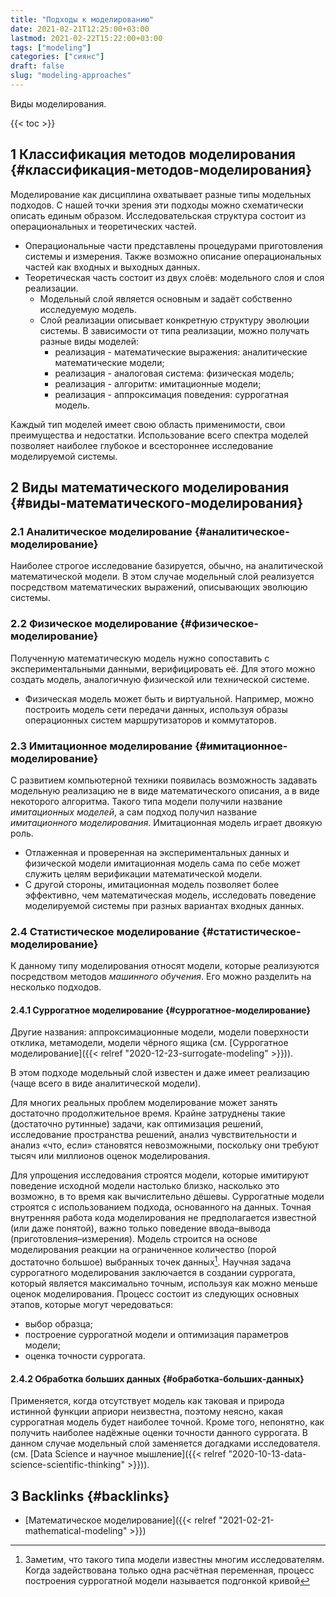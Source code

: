 ```yaml
---
title: "Подходы к моделированию"
date: 2021-02-21T12:25:00+03:00
lastmod: 2021-02-22T15:22:00+03:00
tags: ["modeling"]
categories: ["сиянс"]
draft: false
slug: "modeling-approaches"
---
```


Виды моделирования.

<!--more-->

{{< toc >}}


## <span class="section-num">1</span> Классификация методов моделирования {#классификация-методов-моделирования}

Моделирование как дисциплина охватывает разные типы модельных подходов. С нашей точки зрения эти
подходы можно схематически описать единым образом. Исследовательская структура
состоит из операциональных и теоретических частей.

-   Операциональные части представлены процедурами приготовления системы и измерения. Также возможно описание операциональных частей как входных и выходных данных.
-   Теоретическая часть состоит из двух слоёв: модельного слоя и слоя реализации.
    -   Модельный слой является основным и задаёт собственно исследуемую модель.
    -   Слой реализации описывает конкретную структуру эволюции системы. В зависимости от типа реализации, можно получать разные виды моделей:
        -   реализация - математические выражения: аналитические математические модели;
        -   реализация - аналоговая система: физическая модель;
        -   реализация - алгоритм: имитационные модели;
        -   реализация - аппроксимация поведения: суррогатная модель.

Каждый тип моделей имеет свою область применимости, свои преимущества и недостатки. Использование всего спектра моделей позволяет наиболее глубокое и всестороннее исследование моделируемой системы.


## <span class="section-num">2</span> Виды математического моделирования {#виды-математического-моделирования}


### <span class="section-num">2.1</span> Аналитическое моделирование {#аналитическое-моделирование}

Наиболее строгое исследование базируется, обычно, на аналитической математической модели. В этом случае
модельный слой реализуется посредством математических выражений, описывающих эволюцию системы.


### <span class="section-num">2.2</span> Физическое моделирование {#физическое-моделирование}

Полученную математическую модель нужно сопоставить с
экспериментальными данными, верифицировать её. Для этого можно создать
модель, аналогичную физической или технической системе.

-   Физическая модель может быть и виртуальной. Например, можно построить модель сети передачи данных, используя образы операционных систем маршрутизаторов и коммутаторов.


### <span class="section-num">2.3</span> Имитационное моделирование {#имитационное-моделирование}

С развитием компьютерной техники появилась возможность задавать
модельную реализацию не в виде математического описания, а в виде
некоторого алгоритма. Такого типа модели получили название _имитационных моделей_, а сам подход получил название _имитационного моделирования_.
Имитационная модель играет двоякую роль.

-   Отлаженная и проверенная на экспериментальных данных и физической модели имитационная модель сама по себе может служить целям верификации математической модели.
-   С другой стороны, имитационная модель позволяет более эффективно, чем математическая модель, исследовать поведение моделируемой системы при разных вариантах входных данных.


### <span class="section-num">2.4</span> Статистическое моделирование {#статистическое-моделирование}

К данному типу моделирования относят модели, которые реализуются посредством методов _машинного обучения_.
Его можно разделить на несколько подходов.


#### <span class="section-num">2.4.1</span> Суррогатное моделирование {#суррогатное-моделирование}

Другие названия: аппроксимационные модели, модели поверхности отклика, метамодели,
модели чёрного ящика (см. [Суррогатное моделирование]({{< relref "2020-12-23-surrogate-modeling" >}})).

В этом подходе модельный слой известен и даже имеет реализацию (чаще всего в
виде аналитической модели).

Для многих реальных проблем моделирование может занять достаточно
продолжительное время.  Крайне затруднены такие (достаточно рутинные)
задачи, как оптимизация решений, исследование пространства решений,
анализ чувствительности и анализ «что, если» становятся невозможными,
поскольку они требуют тысяч или миллионов оценок моделирования.

Для упрощения исследования строятся модели, которые имитируют
поведение исходной модели настолько близко, насколько это возможно, в
то время как вычислительно дёшевы. Суррогатные модели строятся с
использованием подхода, основанного на данных. Точная внутренняя
работа кода моделирования не предполагается известной (или даже
понятой), важно только поведение ввода–вывода
(приготовления–измерения). Модель строится на основе моделирования
реакции на ограниченное количество (порой достаточно большое)
выбранных точек данных[^fn:1]. Научная задача суррогатного
моделирования заключается в создании суррогата, который является
максимально точным, используя как можно меньше оценок
моделирования. Процесс состоит из следующих основных этапов, которые
могут чередоваться:

-   выбор образца;
-   построение суррогатной модели и оптимизация параметров модели;
-   оценка точности суррогата.


#### <span class="section-num">2.4.2</span> Обработка больших данных {#обработка-больших-данных}

Применяется, когда отсутствует модель как таковая и
природа истинной функции априори неизвестна,
поэтому неясно, какая суррогатная модель будет наиболее точной. Кроме
того, непонятно, как получить наиболее надёжные оценки точности
данного суррогата. В данном случае модельный слой заменяется догадками
исследователя. (см. [Data Science и научное мышление]({{< relref "2020-10-13-data-science-scientific-thinking" >}})).


## <span class="section-num">3</span> Backlinks {#backlinks}

-   [Математическое моделирование]({{< relref "2021-02-21-mathematical-modeling" >}})

[^fn:1]: Заметим, что такого типа модели известны многим исследователям. Когда задействована только одна расчётная переменная, процесс построения суррогатной модели называется подгонкой кривой
